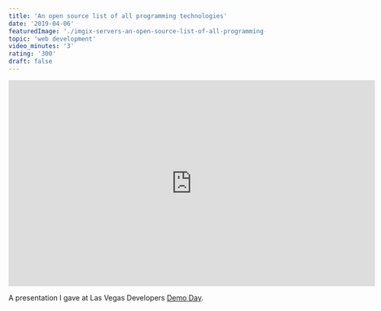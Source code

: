 ```yaml
---
title: 'An open source list of all programming technologies'
date: '2019-04-06'
featuredImage: './imgix-servers-an-open-source-list-of-all-programming-technologies-mike-zetlow.jpg'
topic: 'web development'
video_minutes: '3'
rating: '300'
draft: false
---
```


<iframe src="https://player.vimeo.com/video/332885911?color=ffffff&title=0&byline=0&portrait=0" width="720" height="405" frameborder="0" webkitallowfullscreen mozallowfullscreen allowfullscreen></iframe>

A presentation I gave at Las Vegas Developers [Demo Day](https://www.developers.vegas/).
